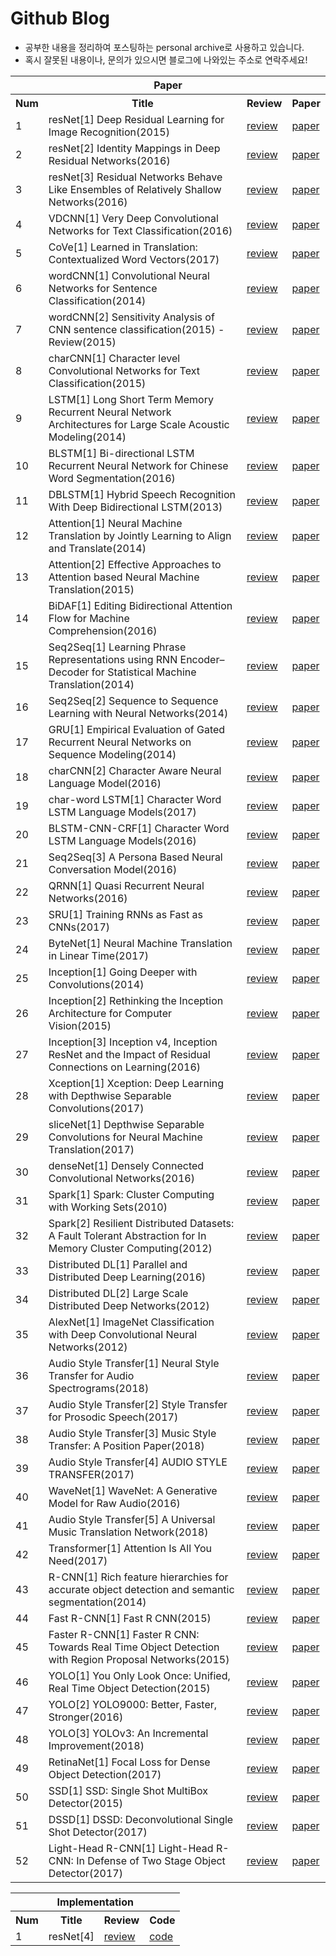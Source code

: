 # Github Blog
- 공부한 내용을 정리하여 포스팅하는 personal archive로 사용하고 있습니다.
- 혹시 잘못된 내용이나, 문의가 있으시면 블로그에 나와있는 주소로 연락주세요!

<table>
  <tr>
      <th colspan="4">Paper</th>
  </tr>
  <tr>
    <th>Num</th>
    <th>Title</th>
    <th>Review</th> 
    <th>Paper</th>
  </tr>

  <tr>
    <td>1</td>
    <td>resNet[1] Deep Residual Learning for Image Recognition(2015)</td>
    <td><a href="https://hwkim94.github.io/deeplearning/cnn/resnet/paperreview/2018/02/10/resNet1.html">review</a></td>
    <td><a href="https://arxiv.org/abs/1512.03385">paper</a></td>
  </tr>

  <tr>
    <td>2</td>
    <td>resNet[2] Identity Mappings in Deep Residual Networks(2016)</td>
    <td><a href="https://hwkim94.github.io/deeplearning/cnn/resnet/paperreview/2018/02/11/resNet2.html">review</a></td>
    <td><a href="https://arxiv.org/abs/1603.05027">paper</a></td>
  </tr>

  <tr>
    <td>3</td>
    <td>resNet[3] Residual Networks Behave Like Ensembles of Relatively Shallow Networks(2016)</td>
    <td><a href="https://hwkim94.github.io/deeplearning/cnn/resnet/paperreview/2018/02/11/resNet3.html">review</a></td>
    <td><a href="https://arxiv.org/abs/1605.06431">paper</a></td>
  </tr>

  <tr>
    <td>4</td>
    <td>VDCNN[1] Very Deep Convolutional Networks for Text Classification(2016) </td>
    <td><a href="https://hwkim94.github.io/deeplearning/cnn/nlp/paperreview/2018/02/17/VDCNN1.html">review</a></td>
    <td><a href="https://arxiv.org/abs/1606.01781">paper</a></td>
  </tr>

  <tr>
    <td>5</td>
    <td>CoVe[1] Learned in Translation: Contextualized Word Vectors(2017)</td>
    <td><a href="https://hwkim94.github.io/deeplearning/rnn/nlp/paperreview/2018/02/17/CoVe1.html">review</a></td>
    <td><a href="https://arxiv.org/abs/1708.001075">paper</a></td>
  </tr>

  <tr>
    <td>6</td>
    <td>wordCNN[1] Convolutional Neural Networks for Sentence Classification(2014)</td>
    <td><a href="https://hwkim94.github.io/deeplearning/cnn/nlp/paperreview/2018/02/19/wordCNN1.html">review</a></td>
    <td><a href="https://arxiv.org/abs/1408.5882">paper</a></td>
  </tr>

  <tr>
    <td>7</td>
    <td>wordCNN[2] Sensitivity Analysis of CNN sentence classification(2015) - Review(2015)</td>
    <td><a href="https://hwkim94.github.io/deeplearning/cnn/nlp/paperreview/2018/02/19/wordCNN2.html">review</a></td>
    <td><a href="https://arxiv.org/abs/1510.03820">paper</a></td>
  </tr>

  <tr>
    <td>8</td>
    <td>charCNN[1] Character level Convolutional Networks for Text Classification(2015)</td>
    <td><a href="https://hwkim94.github.io/deeplearning/cnn/nlp/paperreview/2018/02/20/charCNN1.html">review</a></td>
    <td><a href="https://arxiv.org/abs/1509.01626">paper</a></td>
  </tr>

  <tr>
    <td>9</td>
    <td>LSTM[1] Long Short Term Memory Recurrent Neural Network Architectures for Large Scale Acoustic Modeling(2014)</td>
    <td><a href="https://hwkim94.github.io/deeplearning/rnn/lstm/nlp/paperreview/2018/02/21/LSTM1.html">review</a></td>
    <td><a href="http://www.isca-speech.org/archive/archive_papers/interspeech_2014/i14_0338.pdf">paper</a></td>
  </tr>
  
  <tr>
    <td>10</td>
    <td>BLSTM[1] Bi-directional LSTM Recurrent Neural Network for Chinese Word Segmentation(2016)</td>
    <td><a href="https://hwkim94.github.io/deeplearning/rnn/lstm/nlp/paperreview/2018/02/21/BLSTM1.html">review</a></td>
    <td><a href="https://arxiv.org/abs/1602.04874">paper</a></td>
  </tr>

  <tr>
    <td>11</td>
    <td>DBLSTM[1] Hybrid Speech Recognition With Deep Bidirectional LSTM(2013)</td>
    <td><a href="https://hwkim94.github.io/deeplearning/rnn/lstm/nlp/paperreview/2018/02/21/DBLSTM1.html">review</a></td>
    <td><a href="https://www.cs.toronto.edu/~graves/asru_2013.pdf">paper</a></td>
  </tr>

  <tr>
    <td>12</td>
    <td>Attention[1] Neural Machine Translation by Jointly Learning to Align and Translate(2014)</td>
    <td><a href="https://hwkim94.github.io/deeplearning/rnn/lstm/attention/nlp/paperreview/2018/02/23/attention1.html">review</a></td>
    <td><a href="https://arxiv.org/abs/1409.0473">paper</a></td>
  </tr>

  <tr>
    <td>13</td>
    <td>Attention[2] Effective Approaches to Attention based Neural Machine Translation(2015)</td>
    <td><a href="https://hwkim94.github.io/deeplearning/rnn/lstm/attention/nlp/paperreview/2018/02/23/attention2.html">review</a></td>
    <td><a href="http://aclweb.org/anthology/D15-1166">paper</a></td>
  </tr>

  <tr>
    <td>14</td>
    <td>BiDAF[1] Editing Bidirectional Attention Flow for Machine Comprehension(2016)</td>
    <td><a href="https://hwkim94.github.io/deeplearning/rnn/lstm/attention/nlp/paperreview/2018/02/23/BiDAF1.html">review</a></td>
    <td><a href="https://arxiv.org/abs/1611.01603">paper</a></td>
  </tr>
  
  <tr>
    <td>15</td>
    <td>Seq2Seq[1] Learning Phrase Representations using RNN Encoder–Decoder for Statistical Machine Translation(2014)</td>
    <td><a href="https://hwkim94.github.io/deeplearning/rnn/lstm/seq2seq/nlp/paperreview/2018/02/24/seq2seq1.html">review</a></td>
    <td><a href="https://arxiv.org/abs/1406.1078">paper</a></td>
  </tr>

  <tr>
    <td>16</td>
    <td>Seq2Seq[2] Sequence to Sequence Learning with Neural Networks(2014)</td>
    <td><a href="https://hwkim94.github.io/deeplearning/rnn/lstm/seq2seq/nlp/paperreview/2018/02/25/seq2seq2.html">review</a></td>
    <td><a href="https://arxiv.org/abs/1409.3215">paper</a></td>
  </tr>
  
  <tr>
    <td>17</td>
    <td>GRU[1] Empirical Evaluation of Gated Recurrent Neural Networks on Sequence Modeling(2014)</td>
    <td><a href="https://hwkim94.github.io/deeplearning/rnn/gru/paperreview/2018/02/27/GRU1.html">review</a></td>
    <td><a href="https://arxiv.org/abs/1412.3555">paper</a></td>
  </tr>
  
  <tr>
    <td>18</td>
    <td>charCNN[2] Character Aware Neural Language Model(2016)</td>
    <td><a href="https://hwkim94.github.io/deeplearning/cnn/charcnn/nlp/paperreview/2018/02/27/charCNN2.html">review</a></td>
    <td><a href=https://arxiv.org/abs/1508.06615">paper</a></td>
  </tr>
  
  <tr>
    <td>19</td>
    <td>char-word LSTM[1] Character Word LSTM Language Models(2017)</td>
    <td><a href="https://hwkim94.github.io/deeplearning/rnn/lstm/nlp/paperreview/2018/02/28/char-word-LSTM1.html">review</a></td>
    <td><a href="https://arxiv.org/abs/1704.02813">paper</a></td>
  </tr>
  
  <tr>
    <td>20</td>
    <td>BLSTM-CNN-CRF[1] Character Word LSTM Language Models(2016)</td>
    <td><a href="https://hwkim94.github.io/deeplearning/rnn/cnn/lstm/charcnn/nlp/paperreview/2018/03/01/BLSTM-CNN-CRF1.html">review</a></td>
    <td><a href="https://arxiv.org/abs/1603.01354">paper</a></td>
  </tr>
      
  <tr>
    <td>21</td>
    <td>Seq2Seq[3] A Persona Based Neural Conversation Model(2016)</td>
    <td><a href="https://hwkim94.github.io/deeplearning/rnn/lstm/seq2seq/nlp/paperreview/2018/03/01/seq2seq3.html">review</a></td>
    <td><a href="https://arxiv.org/abs/1603.06155">paper</a></td>
  </tr>
  
  <tr>
    <td>22</td>
    <td>QRNN[1] Quasi Recurrent Neural Networks(2016)</td>
    <td><a href="https://hwkim94.github.io/deeplearning/rnn/qrnn/paperreview/2018/03/02/QRNN1.html">review</a></td>
    <td><a href="https://arxiv.org/abs/1611.01576">paper</a></td>
  </tr>
  
  <tr>
    <td>23</td>
    <td>SRU[1] Training RNNs as Fast as CNNs(2017)</td>
    <td><a href="https://hwkim94.github.io/deeplearning/rnn/sru/paperreview/2018/03/03/SRU1.html">review</a></td>
    <td><a href="https://arxiv.org/abs/1709.02755">paper</a></td>
  </tr>
  
  <tr>
    <td>24</td>
    <td>ByteNet[1] Neural Machine Translation in Linear Time(2017)</td>
    <td><a href="https://hwkim94.github.io/deeplearning/bytenet/paperreview/2018/03/05/byteNet1.html">review</a></td>
    <td><a href="https://arxiv.org/abs/1610.10099">paper</a></td>
  </tr>
  
  <tr>
    <td>25</td>
    <td>Inception[1] Going Deeper with Convolutions(2014)</td>
    <td><a href="https://hwkim94.github.io/deeplearning/cnn/inception/paperreview/2018/03/12/Inception1.html">review</a></td>
    <td><a href="https://arxiv.org/abs/1409.4842">paper</a></td>
  </tr>
  
  <tr>
    <td>26</td>
    <td>Inception[2] Rethinking the Inception Architecture for Computer Vision(2015)</td>
    <td><a href="https://hwkim94.github.io/deeplearning/cnn/inception/paperreview/2018/03/13/Inception2.html">review</a></td>
    <td><a href="https://arxiv.org/abs/1512.00567">paper</a></td>
  </tr>
      
  <tr>
    <td>27</td>
    <td>Inception[3] Inception v4, Inception ResNet and the Impact of Residual Connections on Learning(2016)</td>
    <td><a href="https://hwkim94.github.io/deeplearning/cnn/inception/paperreview/2018/03/17/Inception3.html">review</a></td>
    <td><a href="https://arxiv.org/abs/1602.07261">paper</a></td>
  </tr>
  
  <tr>
    <td>28</td>
    <td>Xception[1] Xception: Deep Learning with Depthwise Separable Convolutions(2017)</td>
    <td><a href="https://hwkim94.github.io/deeplearning/cnn/inception/xception/paperreview/2018/03/25/Xception1.html">review</a></td>
    <td><a href="https://arxiv.org/abs/1610.02357">paper</a></td>
  </tr>
  
  <tr>
    <td>29</td>
    <td>sliceNet[1] Depthwise Separable Convolutions for Neural Machine Translation(2017)</td>
    <td><a href="https://hwkim94.github.io/deeplearning/slicenet/paperreview/2018/04/03/sliceNet1.html">review</a></td>
    <td><a href="https://arxiv.org/abs/1706.03059">paper</a></td>
  </tr>
  
  <tr>
    <td>30</td>
    <td>denseNet[1] Densely Connected Convolutional Networks(2016)</td>
    <td><a href="https://hwkim94.github.io/deeplearning/cnn/resnet/densenet/paperreview/2018/04/08/denseNet1.html">review</a></td>
    <td><a href="https://arxiv.org/abs/1608.06993">paper</a></td>
  </tr>
  
  <tr>
    <td>31</td>
    <td>Spark[1] Spark: Cluster Computing with Working Sets(2010)</td>
    <td><a href="https://hwkim94.github.io/distributed-computing/spark/rdd/paperreview/2018/05/15/Spark1.html">review</a></td>
    <td><a href="http://static.usenix.org/legacy/events/hotcloud10/tech/full_papers/Zaharia.pdf">paper</a></td>
  </tr>
  
  <tr>
    <td>32</td>
    <td>Spark[2] Resilient Distributed Datasets: A Fault Tolerant Abstraction for In Memory Cluster Computing(2012)</td>
    <td><a href="https://hwkim94.github.io/distributed-computing/spark/rdd/paperreview/2018/05/15/Spark2.html">review</a></td>
    <td><a href="https://www.usenix.org/system/files/conference/nsdi12/nsdi12-final138.pdf">paper</a></td>
  </tr>
  
  <tr>
    <td>33</td>
    <td>Distributed DL[1] Parallel and Distributed Deep Learning(2016)</td>
    <td><a href="https://hwkim94.github.io/distributed-computing/deeplearning/paperreview/2018/05/15/Distributed-DL1.html">review</a></td>
    <td><a href="https://web.stanford.edu/~rezab/classes/cme323/S16/projects_reports/hedge_usmani.pdf">paper</a></td>
  </tr>
  
  <tr>
    <td>34</td>
    <td>Distributed DL[2] Large Scale Distributed Deep Networks(2012)</td>
    <td><a href="https://hwkim94.github.io/distributed-computing/deeplearning/paperreview/2018/05/16/Distributed-DL2.html">review</a></td>
    <td><a href="http://www.cs.toronto.edu/~ranzato/publications/DistBeliefNIPS2012_withAppendix.pdf">paper</a></td>
  </tr>
  
  <tr>
    <td>35</td>
    <td>AlexNet[1] ImageNet Classification with Deep Convolutional Neural Networks(2012)</td>
    <td><a href="https://hwkim94.github.io/deeplearning/cnn/alexnet/paperreview/2018/05/20/AlexNet1.html">review</a></td>
    <td><a href="https://papers.nips.cc/paper/4824-imagenet-classification-with-deep-convolutional-neural-networks.pdf">paper</a></td>
  </tr>
  
  <tr>
    <td>36</td>
    <td>Audio Style Transfer[1] Neural Style Transfer for Audio Spectrograms(2018)</td>
    <td><a href="https://hwkim94.github.io/deeplearning/audio/style-transfer/paperreview/alexnet/2018/05/21/Audio-Style-Transfer1.html">review</a></td>
    <td><a href="https://arxiv.org/abs/1801.01589">paper</a></td>
  </tr>
  
  <tr>
    <td>37</td>
    <td>Audio Style Transfer[2] Style Transfer for Prosodic Speech(2017)</td>
    <td><a href="https://hwkim94.github.io/deeplearning/audio/style-transfer/paperreview/2018/05/21/Audio-Style-Transfer2.html">review</a></td>
    <td><a href="http://web.stanford.edu/class/cs224s/reports/Anthony_Perez.pdf">paper</a></td>
  </tr>
  
  <tr>
    <td>38</td>
    <td>Audio Style Transfer[3] Music Style Transfer: A Position Paper(2018)</td>
    <td><a href="https://hwkim94.github.io/deeplearning/audio/style-transfer/paperreview/2018/05/22/Audio-Style-Transfer3.html">review</a></td>
    <td><a href="https://arxiv.org/abs/1803.06841">paper</a></td>
  </tr>
  
  <tr>
    <td>39</td>
    <td>Audio Style Transfer[4] AUDIO STYLE TRANSFER(2017)</td>
    <td><a href="https://hwkim94.github.io/deeplearning/audio/style-transfer/paperreview/2018/05/22/Audio-Style-Transfer4.html">review</a></td>
    <td><a href="https://arxiv.org/abs/1710.11385">paper</a></td>
  </tr>
  
  <tr>
    <td>40</td>
    <td>WaveNet[1] WaveNet: A Generative Model for Raw Audio(2016)</td>
    <td><a href="https://hwkim94.github.io/deeplearning/wavenet/paperreview/2018/05/23/WaveNet1.html">review</a></td>
    <td><a href="https://arxiv.org/abs/1609.03499">paper</a></td>
  </tr>
  
  <tr>
    <td>41</td>
    <td>Audio Style Transfer[5] A Universal Music Translation Network(2018)</td>
    <td><a href="https://hwkim94.github.io/deeplearning/audio/style-transfer/wavenet/autoencoder/paperreview/2018/05/25/Audio-Style-Transfer5.html">review</a></td>
    <td><a href="https://arxiv.org/abs/1805.07848">paper</a></td>
  </tr>
  
  <tr>
    <td>42</td>
    <td>Transformer[1] Attention Is All You Need(2017)</td>
    <td><a href="https://hwkim94.github.io/deeplearning/attention/nlp/transformer/paperreview/2018/08/12/Transformer1.html">review</a></td>
    <td><a href="https://arxiv.org/abs/1706.03762">paper</a></td>
  </tr>
  
  <tr>
    <td>43</td>
    <td>R-CNN[1] Rich feature hierarchies for accurate object detection and semantic segmentation(2014)</td>
    <td><a href="https://hwkim94.github.io/deeplearning/cnn/image-detection/r-cnn/paperreview/2018/09/21/R-CNN1.html">review</a></td>
    <td><a href="https://arxiv.org/abs/1311.2524">paper</a></td>
  </tr>
  
  <tr>
    <td>44</td>
    <td>Fast R-CNN[1] Fast R CNN(2015)</td>
    <td><a href="https://hwkim94.github.io/deeplearning/cnn/image-detection/r-cnn/paperreview/2018/09/22/Fast-R-CNN1.html">review</a></td>
    <td><a href="https://www.cv-foundation.org/openaccess/content_iccv_2015/papers/Girshick_Fast_R-CNN_ICCV_2015_paper.pdf">paper</a></td>
  </tr>
  
  <tr>
    <td>45</td>
    <td>Faster R-CNN[1] Faster R CNN: Towards Real Time Object Detection with Region Proposal Networks(2015)</td>
    <td><a href="https://hwkim94.github.io/deeplearning/cnn/image-detection/r-cnn/paperreview/2018/09/22/Fater-R-CNN1.html">review</a></td>
    <td><a href="https://arxiv.org/abs/1506.01497">paper</a></td>
  </tr>
  
  <tr>
    <td>46</td>
    <td>YOLO[1] You Only Look Once: Unified, Real Time Object Detection(2015)</td>
    <td><a href="https://hwkim94.github.io/deeplearning/cnn/image-detection/yolo/paperreview/2018/09/22/YOLO1.html">review</a></td>
    <td><a href="https://arxiv.org/abs/1506.02640">paper</a></td>
  </tr>
  
  <tr>
    <td>47</td>
    <td>YOLO[2] YOLO9000: Better, Faster, Stronger(2016)</td>
    <td><a href="https://hwkim94.github.io/deeplearning/cnn/image-detection/yolo/paperreview/2018/09/23/YOLO2.html">review</a></td>
    <td><a href="https://arxiv.org/abs/1612.08242">paper</a></td>
  </tr>
  
  <tr>
    <td>48</td>
    <td>YOLO[3] YOLOv3: An Incremental Improvement(2018)</td>
    <td><a href="https://hwkim94.github.io/deeplearning/cnn/image-detection/yolo/paperreview/2018/09/23/YOLO3.html">review</a></td>
    <td><a href="https://arxiv.org/abs/1804.02767">paper</a></td>
  </tr>
  
  <tr>
    <td>49</td>
    <td>RetinaNet[1] Focal Loss for Dense Object Detection(2017)</td>
    <td><a href="https://hwkim94.github.io/deeplearning/cnn/image-detection/retinanet/focal-loss/paperreview/2018/09/24/retinaNet1.html">review</a></td>
    <td><a href="https://arxiv.org/abs/1708.02002">paper</a></td>
  </tr>
  
  <tr>
    <td>50</td>
    <td>SSD[1] SSD: Single Shot MultiBox Detector(2015)</td>
    <td><a href="https://hwkim94.github.io/deeplearning/cnn/image-detection/ssd/paperreview/2018/09/27/SSD1.html">review</a></td>
    <td><a href="https://arxiv.org/abs/1512.02325">paper</a></td>
  </tr>
  
  <tr>
    <td>51</td>
    <td>DSSD[1] DSSD: Deconvolutional Single Shot Detector(2017)</td>
    <td><a href="https://hwkim94.github.io/deeplearning/cnn/image-detection/dssd/paperreview/2018/09/28/DSSD1.html">review</a></td>
    <td><a href="https://arxiv.org/abs/1701.06659">paper</a></td>
  </tr>
  
  <tr>
    <td>52</td>
    <td>Light-Head R-CNN[1] Light-Head R-CNN: In Defense of Two Stage Object Detector(2017)</td>
    <td><a href="https://hwkim94.github.io/deeplearning/cnn/image-detection/r-cnn/paperreview/2018/09/29/Light-Head-R-CNN1.html">review</a></td>
    <td><a href="https://arxiv.org/abs/1711.07264">paper</a></td>
  </tr>

  
</table>


<table>
  <tr>
      <th colspan="4">Implementation</th>
  </tr>
  <tr>
    <th>Num</th>
    <th>Title</th>
    <th>Review</th> 
    <th>Code</th>
  </tr>

  <tr>
    <td>1</td>
    <td>resNet[4]</td>
    <td><a href="https://hwkim94.github.io/deeplearning/cnn/resnet/implementation/tensorflow/2018/02/21/resNet4.html">review</a></td>
    <td><a href="https://github.com/hwkim94/hwkim94.github.io/tree/master/Implementation/resNet">code</a></td>
  </tr>
</table>
